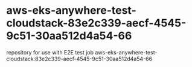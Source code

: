 # aws-eks-anywhere-test-cloudstack-83e2c339-aecf-4545-9c51-30aa512d4a54-66
repository for use with E2E test job aws-eks-anywhere-test-cloudstack:83e2c339-aecf-4545-9c51-30aa512d4a54-66
